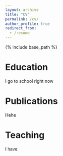```yaml
---
layout: archive
title: "CV"
permalink: /cv/
author_profile: true
redirect_from:
  - /resume
---
```


{% include base_path %}

Education
======
I go to school right now


Publications
======
Hehe

Teaching
======
I have
  
